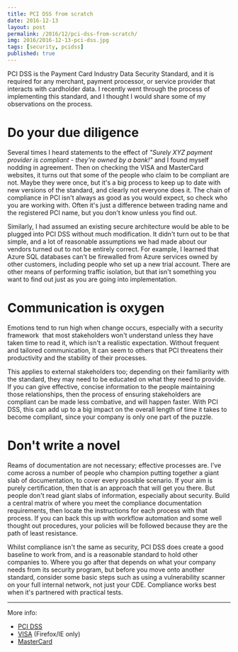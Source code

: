 ```yaml
---
title: PCI DSS from scratch
date: 2016-12-13
layout: post
permalink: /2016/12/pci-dss-from-scratch/
img: 2016/2016-12-13-pci-dss.jpg
tags: [security, pcidss]
published: true
---
```

PCI DSS is the Payment Card Industry Data Security Standard, and it is required for any merchant, payment processor, or service provider that interacts with cardholder data. I recently went through the process of implementing this standard, and I thought I would share some of my observations on the process.


# Do your due diligence
 Several times I heard statements to the effect of *"Surely XYZ payment provider is compliant - they're owned by a bank!"* and I found myself nodding in agreement. Then on checking the VISA and MasterCard websites, it turns out that some of the people who claim to be compliant are not. Maybe they were once, but it's a big process to keep up to date with new versions of the standard, and clearly not everyone does it. The chain of compliance in PCI isn't always as good as you would expect, so check who you are working with. Often it's just a difference between trading name and the registered PCI name, but you don't know unless you find out.

Similarly, I had assumed an existing secure architecture would be able to be plugged into PCI DSS without much modification. It didn't turn out to be that simple, and a lot of reasonable assumptions we had made about our vendors turned out to not be entirely correct. For example, I learned that Azure SQL databases can't be firewalled from Azure services owned by other customers, including people who set up a new trial account. There are other means of performing traffic isolation, but that isn't something you want to find out just as you are going into implementation.

# Communication is oxygen
Emotions tend to run high when change occurs, especially with a security framework  that most stakeholders won't understand unless they have taken time to read it, which isn't a realistic expectation. Without frequent and tailored communication, It can seem to others that PCI threatens their productivity and the stability of their processes.

This applies to external stakeholders too; depending on their familiarity with the standard, they may need to be educated on what they need to provide. If you can give effective, concise information to the people maintaining those relationships, then the process of ensuring stakeholders are compliant can be made less combative, and will happen faster. With PCI DSS, this can add up to a big impact on the overall length of time it takes to become compliant, since your company is only one part of the puzzle.

# Don't write a novel
Reams of documentation are not necessary; effective processes are. I've come across a number of people who champion putting together a giant slab of documentation, to cover every possible scenario. If your aim is purely certification, then that is an approach that will get you there. But people don't read giant slabs of information, especially about security. Build a central matrix of where you meet the compliance documentation requirements, then locate the instructions for each process with that process. If you can back this up with workflow automation and some well thought out procedures, your policies will be followed because they are the path of least resistance.

Whilst compliance isn't the same as security, PCI DSS does create a good baseline to work from, and is a reasonable standard to hold other companies to. Where you go after that depends on what your company needs from its security program, but before you move onto another standard, consider some basic steps such as using a vulnerability scanner on your full internal network, not just your CDE. Compliance works best when it's partnered with practical tests.

---

More info:
<ul>
 	<li><a href="http://www.pcisecuritystandards.org/" target="_blank" rel="nofollow noopener">PCI DSS</a></li>
 	<li><a href="http://www.visa.com/splisting/" target="_blank" rel="nofollow noopener">VISA</a> (Firefox/IE only)</li>
 	<li><a href="http://www.mastercard.us/en-us/merchants/safety-security/security-recommendations/service-providers-need-to-know.html" target="_blank" rel="nofollow noopener">MasterCard</a></li>
</ul>